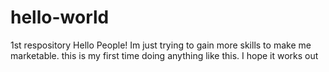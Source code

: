 # hello-world
1st respository
Hello People!
Im just trying to gain more skills to make me marketable.
this is my first time doing anything like this. I hope it works out
